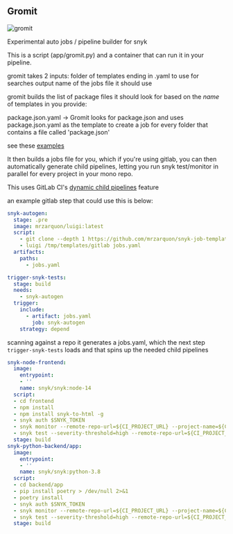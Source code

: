 ## Gromit

![gromit](https://raw.githubusercontent.com/mrzarquon/snyk-luigi/main/static/gromit.gif)

Experimental auto jobs / pipeline builder for snyk

This is a script (app/gromit.py) and a container that can run it in your pipeline.

gromit takes 2 inputs:
folder of templates ending in .yaml to use for searches
output name of the jobs file it should use

gromit builds the list of package files it should look for based on the *name* of templates in you provide:

package.json.yaml -> Gromit looks for package.json and uses package.json.yaml as the template to create a job for every folder that contains a file called 'package.json'

see these [examples](https://github.com/mrzarquon/snyk-job-templates)

It then builds a jobs file for you, which if you're using gitlab, you can then automatically generate child pipelines, letting you run snyk test/monitor in parallel for every project in your mono repo.

This uses GitLab CI's [dynamic child pipelines](https://docs.gitlab.com/ee/ci/parent_child_pipelines.html#dynamic-child-pipelines) feature

an example gitlab step that could use this is below:

```yaml
snyk-autogen:
  stage: .pre
  image: mrzarquon/luigi:latest
  script:
    - git clone --depth 1 https://github.com/mrzarquon/snyk-job-templates /tmp/templates
    - luigi /tmp/templates/gitlab jobs.yaml
  artifacts:
    paths:
      - jobs.yaml

trigger-snyk-tests:
  stage: build
  needs:
    - snyk-autogen
  trigger:
    include:
      - artifact: jobs.yaml
        job: snyk-autogen
    strategy: depend
```

scanning against a repo it generates a jobs.yaml, which the next step `trigger-snyk-tests` loads and that spins up the needed child pipelines
```yaml
snyk-node-frontend:
  image:
    entrypoint:
    - ''
    name: snyk/snyk:node-14
  script:
  - cd frontend
  - npm install
  - npm install snyk-to-html -g
  - snyk auth $SNYK_TOKEN
  - snyk monitor --remote-repo-url=${CI_PROJECT_URL} --project-name=${CI_PROJECT_NAMESPACE}/${CI_PROJECT_NAME}/frontend
  - snyk test --severity-threshold=high --remote-repo-url=${CI_PROJECT_URL} --project-name=${CI_PROJECT_NAMESPACE}/${CI_PROJECT_NAME}/frontend
  stage: build
snyk-python-backend/app:
  image:
    entrypoint:
    - ''
    name: snyk/snyk:python-3.8
  script:
  - cd backend/app
  - pip install poetry > /dev/null 2>&1
  - poetry install
  - snyk auth $SNYK_TOKEN
  - snyk monitor --remote-repo-url=${CI_PROJECT_URL} --project-name=${CI_PROJECT_NAMESPACE}/${CI_PROJECT_NAME}/backend/app
  - snyk test --severity-threshold=high --remote-repo-url=${CI_PROJECT_URL} --project-name=${CI_PROJECT_NAMESPACE}/${CI_PROJECT_NAME}/backend/app
  stage: build
```